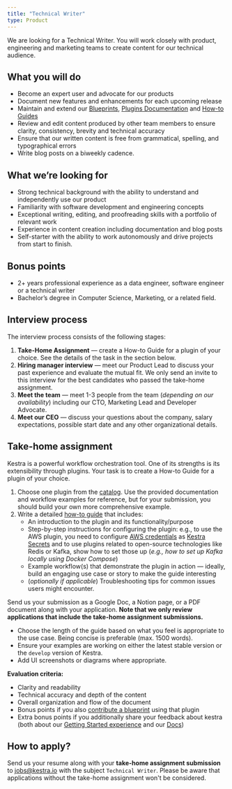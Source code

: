 ```yaml
---
title: "Technical Writer"
type: Product
---
```


We are looking for a Technical Writer. You will work closely with product, engineering and marketing teams to create content for our technical audience.

## What you will do

- Become an expert user and advocate for our products
- Document new features and enhancements for each upcoming release
- Maintain and extend our [Blueprints](/blueprints/), [Plugins Documentation](/plugins/) and [How-to Guides](https://kestra.io/docs/how-to-guides)
- Review and edit content produced by other team members to ensure clarity, consistency, brevity and technical accuracy
- Ensure that our written content is free from grammatical, spelling, and typographical errors
- Write blog posts on a biweekly cadence.

## What we’re looking for

- Strong technical background with the ability to understand and independently use our product
- Familiarity with software development and engineering concepts
- Exceptional writing, editing, and proofreading skills with a portfolio of relevant work
- Experience in content creation including documentation and blog posts
- Self-starter with the ability to work autonomously and drive projects from start to finish.

## Bonus points

- 2+ years professional experience as a data engineer, software engineer or a technical writer
- Bachelor’s degree in Computer Science, Marketing, or a related field.


## Interview process

The interview process consists of the following stages:

1. **Take-Home Assignment** — create a How-to Guide for a plugin of your choice. See the details of the task in the section below.
2. **Hiring manager interview** — meet our Product Lead to discuss your past experience and evaluate the mutual fit. We only send an invite to this interview for the best candidates who passed the take-home assignment.
3. **Meet the team** — meet 1-3 people from the team (*depending on our availability*) including our CTO, Marketing Lead and Developer Advocate.
4. **Meet our CEO** — discuss your questions about the company, salary expectations, possible start date and any other organizational details.

## Take-home assignment

Kestra is a powerful workflow orchestration tool. One of its strengths is its extensibility through plugins. Your task is to create a How-to Guide for a plugin of your choice.

1. Choose one plugin from the [catalog](https://kestra.io/plugins). Use the provided documentation and workflow examples for reference, but for your submission, you should build your own more comprehensive example.
2. Write a detailed [how-to guide](https://kestra.io/docs/how-to-guides/) that includes:
    - An introduction to the plugin and its functionality/purpose
    - Step-by-step instructions for configuring the plugin: e.g., to use the AWS plugin, you need to configure [AWS credentials](https://kestra.io/plugins/plugin-aws#authentication) as [Kestra Secrets](https://kestra.io/docs/concepts/secret) and to use plugins related to open-source technologies like Redis or Kafka, show how to set those up (*e.g., how to set up Kafka locally using Docker Compose*)
    - Example workflow(s) that demonstrate the plugin in action — ideally, build an engaging use case or story to make the guide interesting
    - (*optionally if applicable*) Troubleshooting tips for common issues users might encounter.


Send us your submission as a Google Doc, a Notion page, or a PDF document along with your application. **Note that we only review applications that include the take-home assignment submissions.** 

- Choose the length of the guide based on what you feel is appropriate to the use case. Being concise is preferable (max. 1500 words).
- Ensure your examples are working on either the latest stable version or the `develop` version of Kestra.
- Add UI screenshots or diagrams where appropriate.

**Evaluation criteria:**
- Clarity and readability 
- Technical accuracy and depth of the content
- Overall organization and flow of the document
- Bonus points if you also [contribute a blueprint](https://github.com/kestra-io/kestra/issues/new?assignees=&labels=blueprint&projects=&template=blueprint.yml) using that plugin
- Extra bonus points if you additionally share your feedback about kestra (both about our [Getting Started experience](https://kestra.io/docs/getting-started) and our [Docs](https://kestra.io/docs/))

## How to apply?

Send us your resume along with your **take-home assignment submission** to jobs@kestra.io with the subject `Technical Writer`. Please be aware that applications without the take-home assignment won't be considered. 